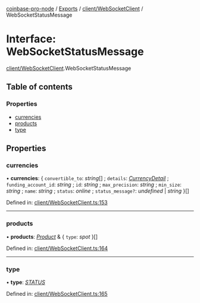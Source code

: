 [coinbase-pro-node](../README.md) / [Exports](../modules.md) / [client/WebSocketClient](../modules/client_websocketclient.md) / WebSocketStatusMessage

# Interface: WebSocketStatusMessage

[client/WebSocketClient](../modules/client_websocketclient.md).WebSocketStatusMessage

## Table of contents

### Properties

- [currencies](client_websocketclient.websocketstatusmessage.md#currencies)
- [products](client_websocketclient.websocketstatusmessage.md#products)
- [type](client_websocketclient.websocketstatusmessage.md#type)

## Properties

### currencies

• **currencies**: { `convertible_to`: *string*[] ; `details`: [*CurrencyDetail*](currency_currencyapi.currencydetail.md) ; `funding_account_id`: *string* ; `id`: *string* ; `max_precision`: *string* ; `min_size`: *string* ; `name`: *string* ; `status`: *online* ; `status_message?`: *undefined* \| *string*  }[]

Defined in: [client/WebSocketClient.ts:153](https://github.com/bennycode/coinbase-pro-node/blob/760c258/src/client/WebSocketClient.ts#L153)

___

### products

• **products**: [*Product*](product_productapi.product.md) & { `type`: *spot*  }[]

Defined in: [client/WebSocketClient.ts:164](https://github.com/bennycode/coinbase-pro-node/blob/760c258/src/client/WebSocketClient.ts#L164)

___

### type

• **type**: [*STATUS*](../enums/client_websocketclient.websocketresponsetype.md#status)

Defined in: [client/WebSocketClient.ts:165](https://github.com/bennycode/coinbase-pro-node/blob/760c258/src/client/WebSocketClient.ts#L165)
